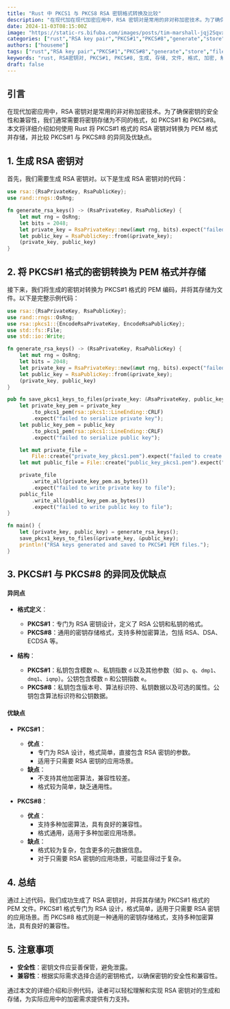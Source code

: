 ```yaml
---
title: "Rust 中 PKCS1 与 PKCS8 RSA 密钥格式转换及比较"
description: "在现代加在现代加密应用中，RSA 密钥对是常用的非对称加密技术。为了确保密钥的安全性和兼容性，我们通常需要将密钥存储为不同的格式，如 PKCS#1 和 PKCS#8。本文将详细介绍如何使用 Rust 将 PKCS#1 格式的 RSA 密钥对转换为 PEM 格式并存储，并比较 PKCS#1 与 PKCS#8 的异同及优缺点。"
date: 2024-11-03T08:15:00Z
image: "https://static-rs.bifuba.com/images/posts/tim-marshall-jqj2SqvxMVY-unsplash.jpg"
categories: ["rust","RSA key pair","PKCS#1","PKCS#8","generate","store","file","format","encryption","decryption","security","compatibility"]
authors: ["houseme"]
tags: ["rust","RSA key pair","PKCS#1","PKCS#8","generate","store","file","format","encryption","decryption","security","compatibility","rsa","pem","key conversion","key storage","asymmetric encryption","cryptography","security best practices"]
keywords: "rust, RSA密钥对, PKCS#1, PKCS#8, 生成, 存储, 文件, 格式, 加密, 解密, 安全, 兼容性,encryption,decryption,security,compatibility"
draft: false
---
```


## 引言

在现代加密应用中，RSA 密钥对是常用的非对称加密技术。为了确保密钥的安全性和兼容性，我们通常需要将密钥存储为不同的格式，如 PKCS#1 和 PKCS#8。本文将详细介绍如何使用 Rust 将 PKCS#1 格式的 RSA 密钥对转换为 PEM 格式并存储，并比较 PKCS#1 与 PKCS#8 的异同及优缺点。

## 1. 生成 RSA 密钥对

首先，我们需要生成 RSA 密钥对。以下是生成 RSA 密钥对的代码：

```rust
use rsa::{RsaPrivateKey, RsaPublicKey};
use rand::rngs::OsRng;

fn generate_rsa_keys() -> (RsaPrivateKey, RsaPublicKey) {
    let mut rng = OsRng;
    let bits = 2048;
    let private_key = RsaPrivateKey::new(&mut rng, bits).expect("failed to generate a key");
    let public_key = RsaPublicKey::from(&private_key);
    (private_key, public_key)
}
```

## 2. 将 PKCS#1 格式的密钥转换为 PEM 格式并存储

接下来，我们将生成的密钥对转换为 PKCS#1 格式的 PEM 编码，并将其存储为文件。以下是完整示例代码：

```rust
use rsa::{RsaPrivateKey, RsaPublicKey};
use rand::rngs::OsRng;
use rsa::pkcs1::{EncodeRsaPrivateKey, EncodeRsaPublicKey};
use std::fs::File;
use std::io::Write;

fn generate_rsa_keys() -> (RsaPrivateKey, RsaPublicKey) {
    let mut rng = OsRng;
    let bits = 2048;
    let private_key = RsaPrivateKey::new(&mut rng, bits).expect("failed to generate a key");
    let public_key = RsaPublicKey::from(&private_key);
    (private_key, public_key)
}

pub fn save_pkcs1_keys_to_files(private_key: &RsaPrivateKey, public_key: &RsaPublicKey) {
    let private_key_pem = private_key
        .to_pkcs1_pem(rsa::pkcs1::LineEnding::CRLF)
        .expect("failed to serialize private key");
    let public_key_pem = public_key
        .to_pkcs1_pem(rsa::pkcs1::LineEnding::CRLF)
        .expect("failed to serialize public key");

    let mut private_file =
        File::create("private_key_pkcs1.pem").expect("failed to create private key file");
    let mut public_file = File::create("public_key_pkcs1.pem").expect("failed to create public key file");

    private_file
        .write_all(private_key_pem.as_bytes())
        .expect("failed to write private key to file");
    public_file
        .write_all(public_key_pem.as_bytes())
        .expect("failed to write public key to file");
}

fn main() {
    let (private_key, public_key) = generate_rsa_keys();
    save_pkcs1_keys_to_files(&private_key, &public_key);
    println!("RSA keys generated and saved to PKCS#1 PEM files.");
}
```

## 3. PKCS#1 与 PKCS#8 的异同及优缺点

#### 异同点

- **格式定义**：

  - **PKCS#1**：专门为 RSA 密钥设计，定义了 RSA 公钥和私钥的格式。
  - **PKCS#8**：通用的密钥存储格式，支持多种加密算法，包括 RSA、DSA、ECDSA 等。

- **结构**：
  - **PKCS#1**：私钥包含模数 `n`、私钥指数 `d` 以及其他参数（如 `p`、`q`、`dmp1`、`dmq1`、`iqmp`）。公钥包含模数 `n` 和公钥指数 `e`。
  - **PKCS#8**：私钥包含版本号、算法标识符、私钥数据以及可选的属性。公钥包含算法标识符和公钥数据。

#### 优缺点

- **PKCS#1**：

  - **优点**：
    - 专门为 RSA 设计，格式简单，直接包含 RSA 密钥的参数。
    - 适用于只需要 RSA 密钥的应用场景。
  - **缺点**：
    - 不支持其他加密算法，兼容性较差。
    - 格式较为简单，缺乏通用性。

- **PKCS#8**：
  - **优点**：
    - 支持多种加密算法，具有良好的兼容性。
    - 格式通用，适用于多种加密应用场景。
  - **缺点**：
    - 格式较为复杂，包含更多的元数据信息。
    - 对于只需要 RSA 密钥的应用场景，可能显得过于复杂。

## 4. 总结

通过上述代码，我们成功生成了 RSA 密钥对，并将其存储为 PKCS#1 格式的 PEM 文件。PKCS#1 格式专门为 RSA 设计，格式简单，适用于只需要 RSA 密钥的应用场景。而 PKCS#8 格式则是一种通用的密钥存储格式，支持多种加密算法，具有良好的兼容性。

## 5. 注意事项

- **安全性**：密钥文件应妥善保管，避免泄露。
- **兼容性**：根据实际需求选择合适的密钥格式，以确保密钥的安全性和兼容性。

通过本文的详细介绍和示例代码，读者可以轻松理解和实现 RSA 密钥对的生成和存储，为实际应用中的加密需求提供有力支持。
